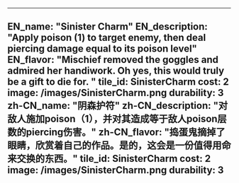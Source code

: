 ---

EN_name: "Sinister Charm"
EN_description: "Apply poison (1) to target enemy, then deal piercing damage equal to its poison level"
EN_flavor: "Mischief removed the goggles and admired her handiwork. Oh yes, this would truly be a gift to die for. "
tile_id: SinisterCharm
cost: 2
image: /images/SinisterCharm.png
durability: 3
zh-CN_name: "阴森护符"
zh-CN_description: "对敌人施加poison（1），并对其造成等于敌人poison层数的piercing伤害。"
zh-CN_flavor: "捣蛋鬼摘掉了眼睛，欣赏着自己的作品。是的，这会是一份值得用命来交换的东西。"
tile_id: SinisterCharm
cost: 2
image: /images/SinisterCharm.png
durability: 3
---